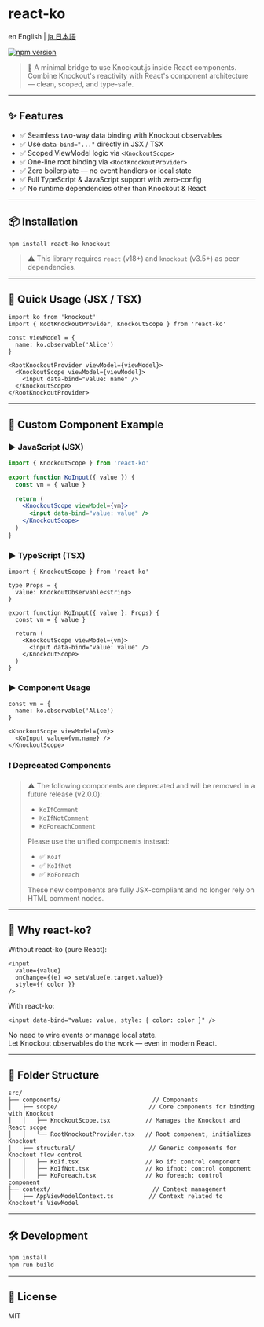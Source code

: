 # react-ko

en English | [ja 日本語](./README.ja.md)

[![npm version](https://img.shields.io/npm/v/react-ko)](https://www.npmjs.com/package/react-ko)

> 🧠 A minimal bridge to use Knockout.js inside React components.  
> Combine Knockout's reactivity with React's component architecture — clean, scoped, and type-safe.

---

## ✨ Features

- ✅ Seamless two-way data binding with Knockout observables
- ✅ Use `data-bind="..."` directly in JSX / TSX
- ✅ Scoped ViewModel logic via `<KnockoutScope>`
- ✅ One-line root binding via `<RootKnockoutProvider>`
- ✅ Zero boilerplate — no event handlers or local state
- ✅ Full TypeScript & JavaScript support with zero-config
- ✅ No runtime dependencies other than Knockout & React

---

## 📦 Installation

```bash
npm install react-ko knockout
```

> ⚠️ This library requires `react` (v18+) and `knockout` (v3.5+) as peer dependencies.

---

## 🚀 Quick Usage (JSX / TSX)

```tsx
import ko from 'knockout'
import { RootKnockoutProvider, KnockoutScope } from 'react-ko'

const viewModel = {
  name: ko.observable('Alice')
}

<RootKnockoutProvider viewModel={viewModel}>
  <KnockoutScope viewModel={viewModel}>
    <input data-bind="value: name" />
  </KnockoutScope>
</RootKnockoutProvider>
```

---

## 🧩 Custom Component Example

### ▶️ JavaScript (JSX)

```jsx
import { KnockoutScope } from 'react-ko'

export function KoInput({ value }) {
  const vm = { value }

  return (
    <KnockoutScope viewModel={vm}>
      <input data-bind="value: value" />
    </KnockoutScope>
  )
}
```

### ▶️ TypeScript (TSX)

```tsx
import { KnockoutScope } from 'react-ko'

type Props = {
  value: KnockoutObservable<string>
}

export function KoInput({ value }: Props) {
  const vm = { value }

  return (
    <KnockoutScope viewModel={vm}>
      <input data-bind="value: value" />
    </KnockoutScope>
  )
}
```

### ▶️ Component Usage

```tsx
const vm = {
  name: ko.observable('Alice')
}

<KnockoutScope viewModel={vm}>
  <KoInput value={vm.name} />
</KnockoutScope>
```

### ❗ Deprecated Components

> ⚠️ The following components are deprecated and will be removed in a future release (v2.0.0):
>
> - `KoIfComment`
> - `KoIfNotComment`
> - `KoForeachComment`
>
> Please use the unified components instead:
>
> - ✅ `KoIf`
> - ✅ `KoIfNot`
> - ✅ `KoForeach`
>
> These new components are fully JSX-compliant and no longer rely on HTML comment nodes.

---

## 🤔 Why react-ko?

Without react-ko (pure React):

```tsx
<input
  value={value}
  onChange={(e) => setValue(e.target.value)}
  style={{ color }}
/>
```

With react-ko:

```tsx
<input data-bind="value: value, style: { color: color }" />
```

No need to wire events or manage local state.  
Let Knockout observables do the work — even in modern React.

---

## 📁 Folder Structure

```
src/
├── components/                          // Components
│   ├── scope/                          // Core components for binding with Knockout
│   │   ├── KnockoutScope.tsx          // Manages the Knockout and React scope
│   │   └── RootKnockoutProvider.tsx   // Root component, initializes Knockout
│   ├── structural/                     // Generic components for Knockout flow control
│   │   ├── KoIf.tsx                   // ko if: control component
│   │   ├── KoIfNot.tsx                // ko ifnot: control component
│   │   ├── KoForeach.tsx              // ko foreach: control component
├── context/                             // Context management
│   ├── AppViewModelContext.ts          // Context related to Knockout's ViewModel
```

---

## 🛠 Development

```bash
npm install
npm run build
```

---

## 📄 License

MIT